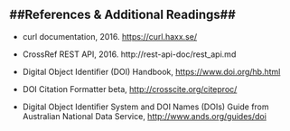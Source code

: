 ##**References & Additional Readings**##
---
+ curl documentation, 2016.  https://curl.haxx.se/

+ CrossRef REST API, 2016. http://rest-api-doc/rest_api.md

+ Digital Object Identifier (DOI) Handbook, https://www.doi.org/hb.html

+ DOI Citation Formatter beta, http://crosscite.org/citeproc/

+ Digital Object Identifier System and DOI Names (DOIs) Guide from Australian National Data Service, http://www.ands.org/guides/doi
 


